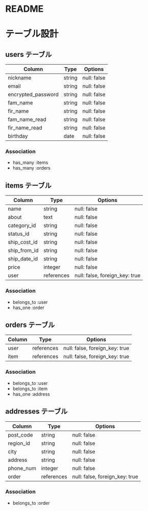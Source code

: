 # README


# テーブル設計

## users テーブル

| Column             | Type    | Options     |
| ------------------ | ------- | ----------- |
| nickname           | string  | null: false |
| email              | string  | null: false |
| encrypted_password | string  | null: false |
| fam_name           | string  | null: false |
| fir_name           | string  | null: false |
| fam_name_read      | string  | null: false |
| fir_name_read      | string  | null: false |
| birthday           | date    | null: false |

### Association

- has_many :items
- has_many :orders



## items テーブル

| Column       | Type       | Options                        |
| ------------ | ---------- | ------------------------------ |
| name         | string     | null: false                    |
| about        | text       | null: false                    |
| category_id  | string     | null: false                    |
| status_id    | string     | null: false                    |
| ship_cost_id | string     | null: false                    |
| ship_from_id | string     | null: false                    |
| ship_date_id | string     | null: false                    |
| price        | integer    | null: false                    |
| user         | references | null: false, foreign_key: true |


### Association

- belongs_to :user
- has_one :order


## orders テーブル

| Column     | Type       | Options                        |
| ---------- | ---------- | ------------------------------ |
| user       | references | null: false, foreign_key: true |
| item       | references | null: false, foreign_key: true |

### Association

- belongs_to :user
- belongs_to :item
- has_one :address


## addresses テーブル

| Column    | Type       | Options                        |
| --------- | ---------- | ------------------------------ |
| post_code | string     | null: false                    |
| region_id | string     | null: false                    |
| city      | string     | null: false                    |
| address   | string     | null: false                    |
| phone_num | integer    | null: false                    |
| order     | references | null: false, foreign_key: true |


### Association

- belongs_to :order